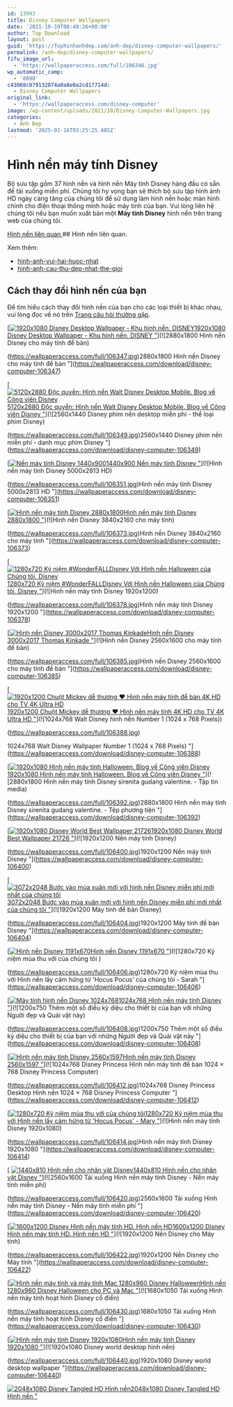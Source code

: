 ```yaml
---
id: 13993
title: Disney Computer Wallpapers
date: '2021-10-19T08:48:26+00:00'
author: Top Download
layout: post
guid: 'https://Tophinhanhdep.com/anh-dep/disney-computer-wallpapers/'
permalink: /anh-dep/disney-computer-wallpapers/
fifu_image_url:
  - 'https://wallpaperaccess.com/full/106346.jpg'
wp_automatic_camp:
  - '8098'
c43068c079132874a0a8e0a2cd17714d:
  - Disney Computer Wallpapers
original_link:
  - 'https://wallpaperaccess.com/disney-computer'
image: /wp-content/uploads/2021/10/Disney-Computer-Wallpapers.jpg
categories:
  - Ảnh Đẹp
lastmod: '2025-01-16T03:25:25.485Z'
---
```

# Hình nền máy tính Disney

Bộ sưu tập gồm 37 hình nền và hình nền Máy tính Disney hàng đầu có sẵn để tải xuống miễn phí. Chúng tôi hy vọng bạn sẽ thích bộ sưu tập hình ảnh HD ngày càng tăng của chúng tôi để sử dụng làm hình nền hoặc màn hình chính cho điện thoại thông minh hoặc máy tính của bạn. Vui lòng liên hệ chúng tôi nếu bạn muốn xuất bản một **Máy tính Disney** hình nền trên trang web của chúng tôi.

[Hình nền liên quan ](#related) ## Hình nền liên quan.

   
 Xem thêm:

   
- [hinh-anh-vui-hai-huoc-nhat](https://tophinhanhdep.com/anh-hai-huoc/hinh-anh-vui-hai-huoc-nhat/)
- [hinh-anh-cau-thu-dep-nhat-the-gioi](https://tophinhanhdep.com/anh-dep/hinh-anh-cau-thu-dep-nhat-the-gioi/)

## Cách thay đổi hình nền của bạn

Để tìm hiểu cách thay đổi hình nền của bạn cho các loại thiết bị khác nhau, vui lòng đọc về nó trên [Trang câu hỏi thường gặp](https://tophinhanhdep.com/faq/).

  
[[![1920x1080 Disney Desktop Wallpaper - Khu hình nền.  DISNEY](https://wallpaperaccess.com/full/106346.jpg)1920x1080 Disney Desktop Wallpaper - Khu hình nền. DISNEY "](https://wallpaperaccess.com/download/disney-computer-106346)](![2880x1800 Hình nền Disney cho máy tính để bàn)

(https://wallpaperaccess.com/full/106347.jpg)2880x1800 Hình nền Disney cho máy tính để bàn "](https://wallpaperaccess.com/download/disney-computer-106347)

[[![5120x2880 Độc quyền: Hình nền Walt Disney Desktop Mobile.  Blog về Công viên Disney](https://wallpaperaccess.com/full/106348.jpg)5120x2880 Độc quyền: Hình nền Walt Disney Desktop Mobile. Blog về Công viên Disney "](https://wallpaperaccess.com/download/disney-computer-106348)](![2560x1440 Disney phim nền desktop miễn phí - thể loại phim Disney)

(https://wallpaperaccess.com/full/106349.jpg)2560x1440 Disney phim nền miễn phí - danh mục phim Disney "](https://wallpaperaccess.com/download/disney-computer-106349)

[[![Nền máy tính Disney 1440x900](https://wallpaperaccess.com/full/106350.jpg)1440x900 Nền máy tính Disney "](https://wallpaperaccess.com/download/disney-computer-106350)](![Hình nền máy tính Disney 5000x2813 HD)

(https://wallpaperaccess.com/full/106351.jpg)Hình nền máy tính Disney 5000x2813 HD "](https://wallpaperaccess.com/download/disney-computer-106351)

[[![Hình nền máy tính Disney 2880x1800](https://wallpaperaccess.com/full/106358.jpg)Hình nền máy tính Disney 2880x1800 "](https://wallpaperaccess.com/download/disney-computer-106358)](![Hình nền Disney 3840x2160 cho máy tính)

(https://wallpaperaccess.com/full/106373.jpg)Hình nền Disney 3840x2160 cho máy tính "](https://wallpaperaccess.com/download/disney-computer-106373)

[[![1280x720 Kỷ niệm #WonderFALLDisney Với Hình nền Halloween của Chúng tôi.  Disney](https://wallpaperaccess.com/full/86464.jpg)1280x720 Kỷ niệm #WonderFALLDisney Với Hình nền Halloween của Chúng tôi. Disney "](https://wallpaperaccess.com/download/disney-computer-86464)](![Hình nền máy tính Disney 1920x1200)

(https://wallpaperaccess.com/full/106378.jpg)Hình nền máy tính Disney 1920x1200 "](https://wallpaperaccess.com/download/disney-computer-106378)

[[![Hình nền Disney 3000x2017 Thomas Kinkade](https://wallpaperaccess.com/full/106381.jpg)Hình nền Disney 3000x2017 Thomas Kinkade "](https://wallpaperaccess.com/download/disney-computer-106381)](![Hình nền Disney 2560x1600 cho máy tính để bàn)

(https://wallpaperaccess.com/full/106385.jpg)Hình nền Disney 2560x1600 cho máy tính để bàn "](https://wallpaperaccess.com/download/disney-computer-106385)

[[![1920x1200 Chuột Mickey dễ thương ❤ Hình nền máy tính để bàn 4K HD cho TV 4K Ultra HD](https://wallpaperaccess.com/full/106387.jpg)1920x1200 Chuột Mickey dễ thương ❤ Hình nền máy tính 4K HD cho TV 4K Ultra HD "](https://wallpaperaccess.com/download/disney-computer-106387)](![1024x768 Walt Disney hình nền Number 1 (1024 x 768 Pixels))

(https://wallpaperaccess.com/full/106388.jpg)

1024x768 Walt Disney Wallpaper Number 1 (1024 x 768 Pixels) "](https://wallpaperaccess.com/download/disney-computer-106388)

[[![1920x1080 Hình nền máy tính Halloween.  Blog về Công viên Disney](https://wallpaperaccess.com/full/106391.jpg)1920x1080 Hình nền máy tính Halloween. Blog về Công viên Disney "](https://wallpaperaccess.com/download/disney-computer-106391)](![2880x1800 Hình nền máy tính Disney sirenita gudang valentine.  - Tập tin media)

(https://wallpaperaccess.com/full/106392.jpg)2880x1800 Hình nền máy tính Disney sirenita gudang valentine. - Tệp phương tiện "](https://wallpaperaccess.com/download/disney-computer-106392)

[[![1920x1080 Disney World Best Wallpaper 21726](https://wallpaperaccess.com/full/106398.jpg)1920x1080 Disney World Best Wallpaper 21726 "](https://wallpaperaccess.com/download/disney-computer-106398)](![1920x1200 Nền máy tính Disney)

(https://wallpaperaccess.com/full/106400.jpg)1920x1200 Nền máy tính Disney "](https://wallpaperaccess.com/download/disney-computer-106400)

[[![3072x2048 Bước vào mùa xuân mới với hình nền Disney miễn phí mới nhất của chúng tôi](https://wallpaperaccess.com/full/106403.jpg)3072x2048 Bước vào mùa xuân mới với hình nền Disney miễn phí mới nhất của chúng tôi "](https://wallpaperaccess.com/download/disney-computer-106403)](![1920x1200 Máy tính để bàn Disney)

(https://wallpaperaccess.com/full/106404.jpg)1920x1200 Máy tính để bàn Disney "](https://wallpaperaccess.com/download/disney-computer-106404)

[[![Hình nền Disney 1191x670](https://wallpaperaccess.com/full/106405.jpg)Hình nền Disney 1191x670 "](https://wallpaperaccess.com/download/disney-computer-106405)](![1280x720 Kỷ niệm mùa thu với của chúng tôi )

(https://wallpaperaccess.com/full/106406.jpg)1280x720 Kỷ niệm mùa thu với Hình nền lấy cảm hứng từ 'Hocus Pocus' của chúng tôi - Sarah "](https://wallpaperaccess.com/download/disney-computer-106406)

[[![Máy tính hình nền Disney 1024x768](https://wallpaperaccess.com/full/106407.jpg)1024x768 Hình nền máy tính Disney "](https://wallpaperaccess.com/download/disney-computer-106407)](![1200x750 Thêm một số điều kỳ diệu cho thiết bị của bạn với những Người đẹp và Quái vật này)

(https://wallpaperaccess.com/full/106408.jpg)1200x750 Thêm một số điều kỳ diệu cho thiết bị của bạn với những Người đẹp và Quái vật này "](https://wallpaperaccess.com/download/disney-computer-106408)

[[![Hình nền máy tính Disney 2560x1597](https://wallpaperaccess.com/full/106410.jpg)Hình nền máy tính Disney 2560x1597 "](https://wallpaperaccess.com/download/disney-computer-106410)](![1024x768 Disney Princess Hình nền máy tính để bàn 1024 × 768 Disney Princess Computer)

(https://wallpaperaccess.com/full/106412.jpg)1024x768 Disney Princess Desktop Hình nền 1024 × 768 Disney Princess Computer "](https://wallpaperaccess.com/download/disney-computer-106412)

[[![1280x720 Kỷ niệm mùa thu với của chúng tôi ](https://wallpaperaccess.com/full/106413.jpg)1280x720 Kỷ niệm mùa thu với Hình nền lấy cảm hứng từ 'Hocus Pocus' - Mary "](https://wallpaperaccess.com/download/disney-computer-106413)](![Hình nền máy tính Disney 1920x1080)

(https://wallpaperaccess.com/full/106414.jpg)Hình nền máy tính Disney 1920x1080 "](https://wallpaperaccess.com/download/disney-computer-106414)

[ [![1440x810 Hình nền cho nhân vật Disney](https://wallpaperaccess.com/full/106416.jpg)1440x810 Hình nền cho nhân vật Disney "](https://wallpaperaccess.com/download/disney-computer-106416)](![2560x1600 Tải xuống Hình nền máy tính Disney - Nền máy tính miễn phí)

(https://wallpaperaccess.com/full/106420.jpg)2560x1600 Tải xuống Hình nền máy tính Disney - Nền máy tính miễn phí "](https://wallpaperaccess.com/download/disney-computer-106420)

[[![1600x1200 Disney Hình nền máy tính HD.  Hình nền HD](https://wallpaperaccess.com/full/106421.jpg)1600x1200 Disney Hình nền máy tính HD. Hình nền HD "](https://wallpaperaccess.com/download/disney-computer-106421)](![1920x1200 Nền Disney cho Máy tính)

(https://wallpaperaccess.com/full/106422.jpg)1920x1200 Nền Disney cho Máy tính "](https://wallpaperaccess.com/download/disney-computer-106422)

[[![Hình nền máy tính và máy tính Mac 1280x960 Disney Halloween](https://wallpaperaccess.com/full/106426.jpg)Hình nền 1280x960 Disney Halloween cho PC và Mac "](https://wallpaperaccess.com/download/disney-computer-106426)](![1680x1050 Tải xuống Hình nền máy tính hoạt hình Disney cổ điển)

(https://wallpaperaccess.com/full/106430.jpg)1680x1050 Tải xuống Hình nền máy tính hoạt hình Disney cổ điển "](https://wallpaperaccess.com/download/disney-computer-106430)

[[![Hình nền máy tính Disney 1920x1080](https://wallpaperaccess.com/full/106439.jpg)Hình nền máy tính Disney 1920x1080 "](https://wallpaperaccess.com/download/disney-computer-106439)](![1920x1080 Disney world desktop hình nền)

(https://wallpaperaccess.com/full/106440.jpg)1920x1080 Disney world desktop wallpaper "](https://wallpaperaccess.com/download/disney-computer-106440)

[![2048x1080 Disney Tangled HD Hình nền](https://wallpaperaccess.com/full/106441.jpg)2048x1080 Disney Tangled HD Hình nền "](https://wallpaperaccess.com/download/disney-computer-106441)
